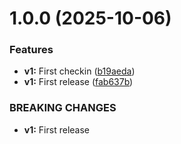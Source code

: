 # 1.0.0 (2025-10-06)


### Features

* **v1:** First checkin ([b19aeda](https://github.com/ragaeeb/bluckajean/commit/b19aeda99212c938183b91a73327f47350077a6b))
* **v1:** First release ([fab637b](https://github.com/ragaeeb/bluckajean/commit/fab637b7f679fa716425960fb71babdd3b142dcc))


### BREAKING CHANGES

* **v1:** First release
